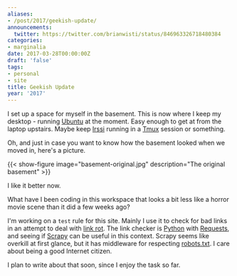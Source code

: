 ```yaml
---
aliases:
- /post/2017/geekish-update/
announcements:
  twitter: https://twitter.com/brianwisti/status/846963326718480384
categories:
- marginalia
date: 2017-03-28T00:00:00Z
draft: 'false'
tags:
- personal
- site
title: Geekish Update
year: '2017'
---
```

I set up a space for myself in the basement. This is now where I keep my desktop - running [Ubuntu][] at the
moment. Easy enough to get at from the laptop upstairs. Maybe keep [Irssi][] running in a [Tmux][] session or
something.

[Tmux]: https://tmux.github.io/
[Irssi]: https://irssi.org/
[Ubuntu]: https://www.ubuntu.com/
<!--more-->

Oh, and just in case you want to know how the basement looked when we moved in, here's a picture.

{{< show-figure image="basement-original.jpg" description="The original basement" >}}

I like it better now.

What have I been coding in this workspace that looks a bit less like a horror movie scene than it did a few
weeks ago?

I'm working on a `test` rule for this site. Mainly I use it to check for bad links in an attempt to deal with
[link rot][]. The link checker is [Python][] with [Requests][], and seeing if [Scrapy][] can be useful in this context. Scrapy
seems like overkill at first glance, but it has middleware for respecting [robots.txt][]. I care about being a
good Internet citizen.

I plan to write about that soon, since I enjoy the task so far.

[link rot]: https://en.wikipedia.org/wiki/Link_rot
[Python]: https://www.python.org/
[Requests]: http://docs.python-requests.org/en/master/
[Scrapy]: https://scrapy.org/
[robots.txt]: http://www.robotstxt.org/
